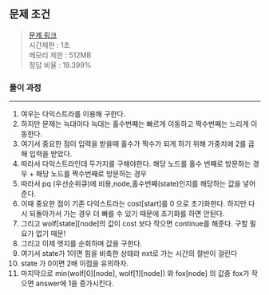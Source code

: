 ## 문제 조건
> <a href = "https://www.acmicpc.net/problem/16118"> 문제 링크 </a>  
> 시간제한 : 1초  
> 메모리 제한 : 512MB  
> 정답 비율 : 	19.399%

### 풀이 과정
---
1. 여우는 다익스트라를 이용해 구한다.
2. 하지만 문제는 늑대이다 늑대는 홀수번째는 빠르게 이동하고 짝수번째는 느리게 이동한다.
3. 여기서 중요한 점이 입력을 받을때 홀수가 짝수가 되게 하기 위해 가중치에 2를 곱해 입력을 받았다.
4. 따라서 다익스트라인데 두가지를 구해야한다. 해당 노드를 홀수 번째로 방문하는 경우 + 해당 노드를 짝수번째로 방문하는 경우
5. 따라서 pq (우선순위큐)에 비용,node,홀수번째(state)인지를 해당하는 값을 넣어준다.
6. 이때 중요한 점이 기존 다익스트라는 cost[start]를 0 으로 초기화한다. 하지만 다시 되돌아가서 가는 경우 더 빠를 수 있기 때문에 초기화를 하면 안된다.
7. 그리고 wolf[state][node]의 값이 cost 보다 작으면 continue를 해준다. 구할 필요가 없기 때문!
8. 그리고 이제 엣지를 순회하며 값을 구한다.
9. 여기서 state가 1이면 힘을 비축한 상태라 nxt로 가는 시간의 절반이 걸린다
10. state 가 0이면 2배 이점을 유의하자.
11. 마지막으로 min(wolf[0][node], wolf[1][node]) 와 fox[node] 의 값중 fox가 작으면 answer에 1을 증가시킨다. 
